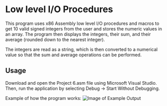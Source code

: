 # Low level I/O Procedures

This program uses x86 Assembly low level I/O procedures and macros to get 10 valid signed integers from the user and stores the numeric values in an
array. The program then displays the integers, their sum, and their average (rounded down to the nearest integer).

The integers are read as a string, which is then converted to a numerical value so that the sum and average operations can be performed. 

## Usage

Download and open the Project 6.asm file using Microsoft Visual Studio. Then, run the application by selecting Debug -> Start Without Debugging.

Example of how the program works:
![Image of Example Output](https://i.imgur.com/hvkTjWY.png)
